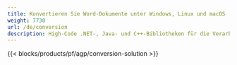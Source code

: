 ```yaml
---
title: Konvertieren Sie Word-Dokumente unter Windows, Linux und macOS 
weight: 7730
url: /de/conversion
description: High-Code .NET-, Java- und C++-Bibliotheken für die Verarbeitung und Konvertierung von Word-Dokumenten.
---
```


{{< blocks/products/pf/agp/conversion-solution >}} 